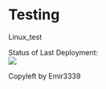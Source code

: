 # Testing
Linux_test

Status of Last Deployment:<br>
<img src="http://github.com/Emir3339/Testing/tree/main/.github/workflows/deploy to Linux via SSH/badge.svg?branch=main"><br>


Copyleft by Emir3339
